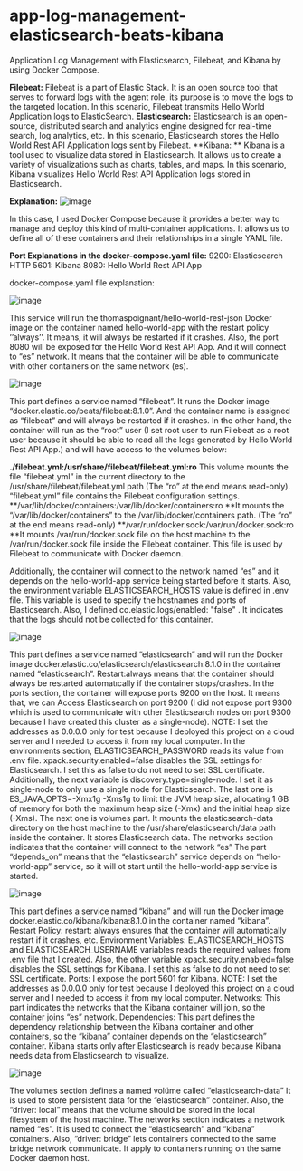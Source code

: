 # app-log-management-elasticsearch-beats-kibana
Application Log Management with Elasticsearch, Filebeat, and Kibana by using Docker Compose.

**Filebeat:**
Filebeat is a part of Elastic Stack. It is an open source tool that serves to forward logs with the agent role, its purpose is to move the logs to the targeted location. In this scenario, Filebeat transmits Hello World Application logs to ElasticSearch.
**Elasticsearch:**
Elasticsearch is an open-source, distributed search and analytics engine designed for real-time search, log analytics, etc. In this scenario, Elasticsearch stores the Hello World Rest API Application logs sent by Filebeat.
**Kibana: **
Kibana is a tool used to visualize data stored in Elasticsearch. It allows us to create a variety of visualizations such as charts, tables, and maps. In this scenario, Kibana visualizes Hello World Rest API Application logs stored in Elasticsearch.

**Explanation:**
![image](https://github.com/eliifmeric/app-log-management-elasticsearch-beats-kibana/assets/66569972/d182b3a7-48c1-4189-b1b8-197f51fbf7c3)

In this case, I used Docker Compose because it provides a better way to manage and deploy this kind of multi-container applications. It allows us to define all of these containers and their relationships in a single YAML file.

**Port Explanations in the docker-compose.yaml file:**
9200: Elasticsearch HTTP
5601: Kibana
8080: Hello World Rest API App

docker-compose.yaml file explanation:

![image](https://github.com/eliifmeric/app-log-management-elasticsearch-beats-kibana/assets/66569972/c1b71e93-279f-4670-a2e3-48d941dcfc3e)

This service will run the thomaspoignant/hello-world-rest-json Docker image on the container named hello-world-app with the restart policy ‘’always’’. It means, it will always be restarted if it crashes. Also, the port 8080 will be exposed for the Hello World Rest API App. And it will connect to “es” network. It means that the container will be able to communicate with other containers on the same network (es).

![image](https://github.com/eliifmeric/app-log-management-elasticsearch-beats-kibana/assets/66569972/ac8cb770-614b-484c-bde0-9b701d3f9497)

This part defines a service named “filebeat”. It runs the Docker image “docker.elastic.co/beats/filebeat:8.1.0”. And the container name is assigned as “filebeat” and will always be restarted if it crashes. In the other hand, the container will run as the “root” user (I set root user to run Filebeat as a root user because it should be able to read all the logs generated by Hello World Rest API App.) and will have access to the volumes below: 

**./filebeat.yml:/usr/share/filebeat/filebeat.yml:ro** This volume mounts the file “filebeat.yml” in the current directory  to the /usr/share/filebeat/filebeat.yml path (The “ro” at the end means read-only). “filebeat.yml” file contains the Filebeat configuration settings.
**/var/lib/docker/containers:/var/lib/docker/containers:ro **It mounts the “/var/lib/docker/containers” to the /var/lib/docker/containers path. (The “ro” at the end means read-only)
**/var/run/docker.sock:/var/run/docker.sock:ro **It mounts /var/run/docker.sock file on the host machine to the /var/run/docker.sock file inside the Filebeat container. This file is used by Filebeat to communicate with Docker daemon. 

Additionally, the container will connect to the network named “es” and it depends on the hello-world-app service being started before it starts. Also, the environment variable ELASTICSEARCH_HOSTS value is defined in .env file. This variable is used to specify the hostnames and ports of Elasticsearch. Also, I defined co.elastic.logs/enabled: "false" . It indicates that the logs should not be collected for this container.

![image](https://github.com/eliifmeric/app-log-management-elasticsearch-beats-kibana/assets/66569972/d05ed843-a800-4290-a2d8-29c753051bea)

This part defines a service named “elasticsearch” and will run the Docker image docker.elastic.co/elasticsearch/elasticsearch:8.1.0 in the container named “elasticsearch”. 
Restart:always means that the container should always be restarted automatıcally if the container stops/crashes.
In the ports section, the container will expose ports 9200 on the host. It means that, we can Access Elasticsearch on port 9200 (I did not expose port 9300 which is used to communicate with other Elasticsearch nodes on port 9300 because I have created this cluster as a single-node).
NOTE: I set the addresses as 0.0.0.0 only for test because I deployed this project on a cloud server and I needed to access it from my local computer.
In the environments section, ELASTICSEARCH_PASSWORD reads its value from .env file. xpack.security.enabled=false disables the SSL settings for Elasticsearch. I set this as false to do not need to set SSL certificate. Additionally, the next variable is discovery.type=single-node. I set it as single-node to only use a single node for Elasticsearch. The last one is ES_JAVA_OPTS=-Xmx1g -Xms1g to limit the JVM heap size, allocating 1 GB of memory for both the maximum heap size (-Xmx) and the initial heap size (-Xms).
The next one is volumes part. It mounts the elasticsearch-data directory on the host machine to the /usr/share/elasticsearch/data path inside the container. It stores Elasticsearch data.
The networks section indicates that the container will connect to the network “es”
The part “depends_on” means that the “elasticsearch” service depends on “hello-world-app” service, so it will ot start until the hello-world-app service is started.

![image](https://github.com/eliifmeric/app-log-management-elasticsearch-beats-kibana/assets/66569972/dbf4c067-a962-4c54-8ee4-f2f6360c67b0)

This part defines a service named “kibana” and will run the Docker image docker.elastic.co/kibana/kibana:8.1.0 in the container named “kibana”. 
Restart Policy: 
restart: always ensures that the container will automatically restart if it crashes, etc.
Environment Variables:
ELASTICSEARCH_HOSTS and ELASTICSEARCH_USERNAME variables reads the required values from .env file that I created. Also, the other variable xpack.security.enabled=false disables the SSL settings for Kibana. I set this as false to do not need to set SSL certificate.
Ports:
I expose the port 5601 for Kibana.
NOTE: I set the addresses as 0.0.0.0 only for test because I deployed this project on a cloud server and I needed to access it from my local computer.
Networks:
This part indicates the networks that the Kibana container will join, so the container joins “es” network.
Dependencies: This part defines the dependency relationship between the Kibana container and other containers, so the “kibana” container depends on the “elasticsearch” container. Kibana starts only after Elasticsearch is ready because Kibana needs data from Elasticsearch to visualize.

![image](https://github.com/eliifmeric/app-log-management-elasticsearch-beats-kibana/assets/66569972/3456f9e3-a799-422c-970d-b8d9264983d5)

The volumes section defines a named volüme called “elasticsearch-data” It is used to store persistent data for the “elasticsearch” container. Also, the “driver: local” means that the volume should be stored in the local filesystem of the host machine.
The networks section indicates a network named “es”. It is used to connect the “elasticsearch” and “kibana” containers. Also, “driver: bridge” lets containers connected to the same bridge network communicate. It apply to containers running on the same Docker daemon host.

